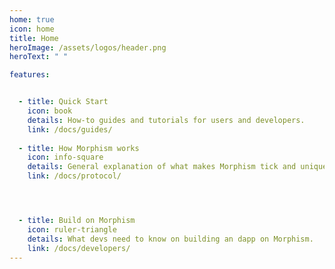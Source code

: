 ```yaml
---
home: true
icon: home
title: Home
heroImage: /assets/logos/header.png
heroText: " "

features:


  - title: Quick Start
    icon: book
    details: How-to guides and tutorials for users and developers.
    link: /docs/guides/
  
  - title: How Morphism works
    icon: info-square
    details: General explanation of what makes Morphism tick and unique.
    link: /docs/protocol/




  - title: Build on Morphism
    icon: ruler-triangle
    details: What devs need to know on building an dapp on Morphism.
    link: /docs/developers/
---
```

